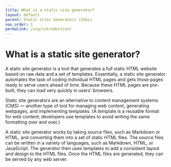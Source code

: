 ```yaml
---
title: What is a static site generator?
layout: default
parent: Static Sites Generators (SSGs)
nav_order: 1
permalink: /ssg/introduction/
---
```


# What is a static site generator?

A static site generator is a tool that generates a full static HTML website based on raw data and a set of templates. Essentially, a static site generator automates the task of coding individual HTML pages and gets those pages ready to serve users ahead of time. Because these HTML pages are pre-built, they can load very quickly in users' browsers.

Static site generators are an alternative to content management systems (CMS) — another type of tool for managing web content, generating webpages, and implementing templates. (A template is a reusable format for web content; developers use templates to avoid writing the same formatting over and over.)

A static site generator works by taking source files, such as Markdown or HTML, and converting them into a set of static HTML files. The source files can be written in a variety of languages, such as Markdown, HTML, or JavaScript. The generator then uses templates to add a consistent layout and design to the HTML files. Once the HTML files are generated, they can be served by any web server.
